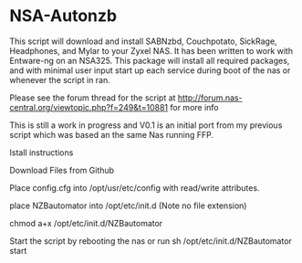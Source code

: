 # NSA-Autonzb
This script will download and install SABNzbd, Couchpotato, SickRage, Headphones, and Mylar to your Zyxel NAS. It has been written to work with Entware-ng on an NSA325. This package will install all required packages, and with minimal user input start up each service during boot of the nas or whenever the script in ran. 

Please see the forum thread for the script at http://forum.nas-central.org/viewtopic.php?f=249&t=10881 for more info

This is still a work in progress and V0.1 is an initial port from my previous script which was based an the same Nas running FFP.

Istall instructions

Download Files from Github

Place config.cfg into /opt/usr/etc/config with read/write attributes.

place NZBautomator into /opt/etc/init.d (Note no file extension)

chmod a+x /opt/etc/init.d/NZBautomator

Start the script by rebooting the nas or run sh /opt/etc/init.d/NZBautomator start

 
